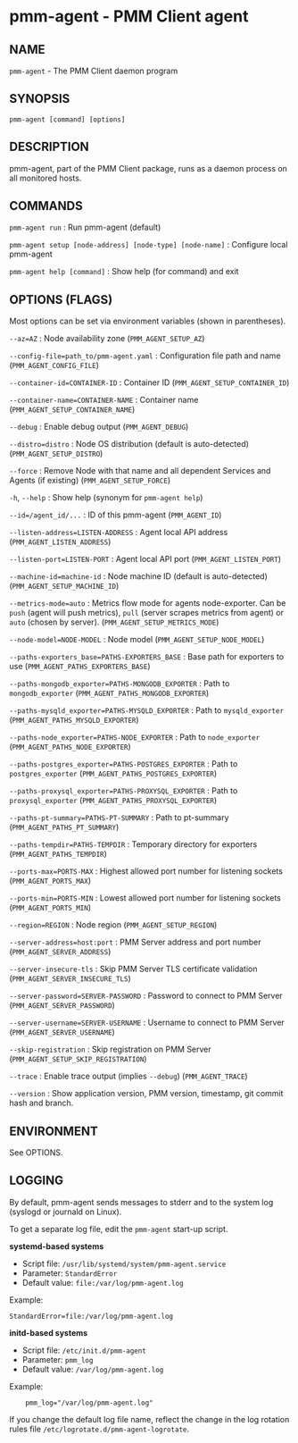 # pmm-agent - PMM Client agent

## NAME

`pmm-agent` - The PMM Client daemon program

## SYNOPSIS

`pmm-agent [command] [options]`

## DESCRIPTION

pmm-agent, part of the PMM Client package, runs as a daemon process on all monitored hosts.

## COMMANDS

`pmm-agent run`
: Run pmm-agent (default)

`pmm-agent setup [node-address] [node-type] [node-name]`
: Configure local pmm-agent

`pmm-agent help [command]`
: Show help (for command) and exit

## OPTIONS (FLAGS)

Most options can be set via environment variables (shown in parentheses).

`--az=AZ`
: Node availability zone (`PMM_AGENT_SETUP_AZ`)

`--config-file=path_to/pmm-agent.yaml`
: Configuration file path and name (`PMM_AGENT_CONFIG_FILE`)

`--container-id=CONTAINER-ID`
: Container ID (`PMM_AGENT_SETUP_CONTAINER_ID`)

`--container-name=CONTAINER-NAME`
: Container name (`PMM_AGENT_SETUP_CONTAINER_NAME`)

`--debug`
: Enable debug output (`PMM_AGENT_DEBUG`)

`--distro=distro`
: Node OS distribution (default is auto-detected) (`PMM_AGENT_SETUP_DISTRO`)

`--force`
: Remove Node with that name and all dependent Services and Agents (if existing) (`PMM_AGENT_SETUP_FORCE`)

`-h`, `--help`
: Show help (synonym for `pmm-agent help`)

`--id=/agent_id/...`
: ID of this pmm-agent (`PMM_AGENT_ID`)

`--listen-address=LISTEN-ADDRESS`
: Agent local API address (`PMM_AGENT_LISTEN_ADDRESS`)

`--listen-port=LISTEN-PORT`
: Agent local API port (`PMM_AGENT_LISTEN_PORT`)

`--machine-id=machine-id`
: Node machine ID (default is auto-detected) (`PMM_AGENT_SETUP_MACHINE_ID`)

`--metrics-mode=auto`
: Metrics flow mode for agents node-exporter. Can be `push` (agent will push metrics), `pull` (server scrapes metrics from agent) or `auto` (chosen by server). (`PMM_AGENT_SETUP_METRICS_MODE`)

`--node-model=NODE-MODEL`
: Node model (`PMM_AGENT_SETUP_NODE_MODEL`)

`--paths-exporters_base=PATHS-EXPORTERS_BASE`
: Base path for exporters to use (`PMM_AGENT_PATHS_EXPORTERS_BASE`)

`--paths-mongodb_exporter=PATHS-MONGODB_EXPORTER`
: Path to `mongodb_exporter` (`PMM_AGENT_PATHS_MONGODB_EXPORTER`)

`--paths-mysqld_exporter=PATHS-MYSQLD_EXPORTER`
: Path to `mysqld_exporter` (`PMM_AGENT_PATHS_MYSQLD_EXPORTER`)

`--paths-node_exporter=PATHS-NODE_EXPORTER`
: Path to `node_exporter` (`PMM_AGENT_PATHS_NODE_EXPORTER`)

`--paths-postgres_exporter=PATHS-POSTGRES_EXPORTER`
: Path to `postgres_exporter` (`PMM_AGENT_PATHS_POSTGRES_EXPORTER`)

`--paths-proxysql_exporter=PATHS-PROXYSQL_EXPORTER`
: Path to `proxysql_exporter` (`PMM_AGENT_PATHS_PROXYSQL_EXPORTER`)

`--paths-pt-summary=PATHS-PT-SUMMARY`
: Path to pt-summary (`PMM_AGENT_PATHS_PT_SUMMARY`)

`--paths-tempdir=PATHS-TEMPDIR`
: Temporary directory for exporters (`PMM_AGENT_PATHS_TEMPDIR`)

`--ports-max=PORTS-MAX`
: Highest allowed port number for listening sockets (`PMM_AGENT_PORTS_MAX`)

`--ports-min=PORTS-MIN`
: Lowest allowed port number for listening sockets (`PMM_AGENT_PORTS_MIN`)

`--region=REGION`
: Node region (`PMM_AGENT_SETUP_REGION`)

`--server-address=host:port`
: PMM Server address and port number (`PMM_AGENT_SERVER_ADDRESS`)

`--server-insecure-tls`
: Skip PMM Server TLS certificate validation (`PMM_AGENT_SERVER_INSECURE_TLS`)

`--server-password=SERVER-PASSWORD`
: Password to connect to PMM Server (`PMM_AGENT_SERVER_PASSWORD`)

`--server-username=SERVER-USERNAME`
: Username to connect to PMM Server (`PMM_AGENT_SERVER_USERNAME`)

`--skip-registration`
: Skip registration on PMM Server (`PMM_AGENT_SETUP_SKIP_REGISTRATION`)

`--trace`
: Enable trace output (implies `--debug`) (`PMM_AGENT_TRACE`)

`--version`
: Show application version, PMM version, timestamp, git commit hash and branch.

## ENVIRONMENT

See OPTIONS.

## LOGGING

By default, pmm-agent sends messages to stderr and to the system log (syslogd or journald on Linux).

To get a separate log file, edit the `pmm-agent` start-up script.

**systemd-based systems**

- Script file: `/usr/lib/systemd/system/pmm-agent.service`
- Parameter: `StandardError`
- Default value: `file:/var/log/pmm-agent.log`

Example:

    StandardError=file:/var/log/pmm-agent.log

**initd-based systems**

- Script file: `/etc/init.d/pmm-agent`
- Parameter: `pmm_log`
- Default value: `/var/log/pmm-agent.log`

Example:

        pmm_log="/var/log/pmm-agent.log"

If you change the default log file name, reflect the change in the log rotation rules file `/etc/logrotate.d/pmm-agent-logrotate`.
